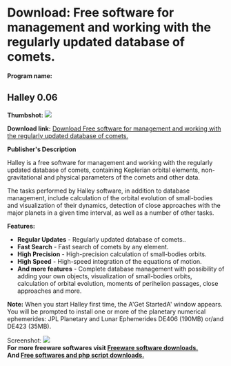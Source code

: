 # Download: Free software for management and working with the regularly updated database of comets.

**Program name:**

## Halley 0.06

  
**Thumbshot:** ![](http://www.freewarefiles.com/screenshot/halley06_md.jpg)   
  
**Download link:** [Download Free software for management and working with the regularly updated database of comets.](http://freesoftwares.boysofts.com/Halley_program_65135.html)  
  


**Publisher's Description**  
  


Halley is a free software for management and working with the regularly updated database of comets, containing Keplerian orbital elements, non-gravitational and physical parameters of the comets and other data. 

The tasks performed by Halley software, in addition to database management, include calculation of the orbital evolution of small-bodies and visualization of their dynamics, detection of close approaches with the major planets in a given time interval, as well as a number of other tasks.

**Features:**

  * **Regular Updates** \- Regularly updated database of comets.. 
  * **Fast Search** \- Fast search of comets by any element. 
  * **High Precision** \- High-precision calculation of small-bodies orbits. 
  * **High Speed** \- High-speed integration of the equations of motion. 
  * **And more features** \- Complete database management with possibility of adding your own objects, visualization of small-bodies orbits, calculation of orbital evolution, moments of perihelion passages, close approaches and more. 

**Note:** When you start Halley first time, the A'Get StartedA' window appears. You will be prompted to install one or more of the planetary numerical ephemerides: JPL Planetary and Lunar Ephemerides DE406 (190MB) or/and DE423 (35MB).

  
  
Screenshot: ![](http://www.freewarefiles.com/screenshot/halley06.jpg)   
**For more freeware softwares visit [Freeware software downloads.](http://freesoftwares.boysofts.com/)**   
**And [Free softwares and php script downloads.](http://www.boysofts.com/)**
